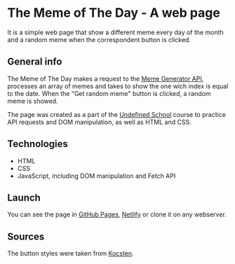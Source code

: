 # The Meme of The Day - A web page

It is a simple web page that show a different meme every day of the month and a random meme when the correspondent button is clicked.

## General info

The Meme of The Day makes a request to the [Meme Generator API](https://api.imgflip.com/), processes an array of memes and takes to show the one wich index is equal to the date. When the "Get random meme" button is clicked, a random meme is showed.

The page was created as a part of the [Undefined School](https://github.com/undefinedschool/project-3-meme-of-the-day) course to practice API requests and DOM manipulation, as well as HTML and CSS.

## Technologies

- HTML
- CSS
- JavaScript, including DOM manipulation and Fetch API

## Launch

You can see the page in [GitHub Pages](https://livchits.github.io/memeOfTheDay/), [Netlify](https://keen-northcutt-be6380.netlify.com/) or clone it on any webserver.

## Sources

The button styles were taken from [Kocsten](https://codepen.io/kocsten).
